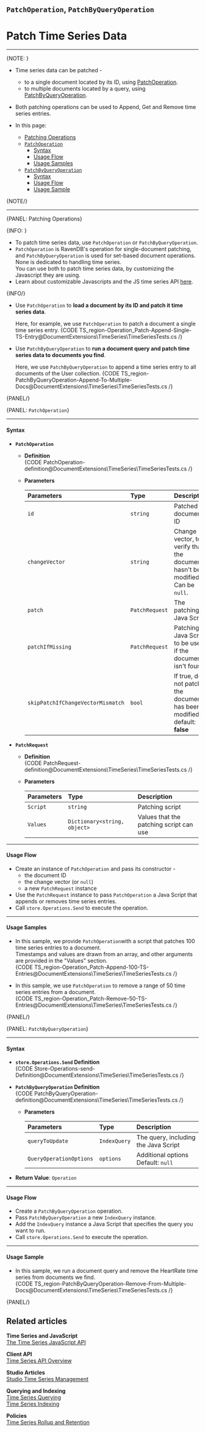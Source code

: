 ﻿## `PatchOperation`, `PatchByQueryOperation`  
# Patch Time Series Data  

---

{NOTE: }

* Time series data can be patched -  
   * to a single document located by its ID, using [PatchOperation](../../../../client-api/operations/patching/single-document#patching-how-to-perform-single-document-patch-operations).  
   * to multiple documents located by a query, using [PatchByQueryOperation](../../../../client-api/operations/patching/set-based).  
* Both patching operations can be used to Append, Get and Remove time series entries.  

* In this page:  
  * [Patching Operations](../../../../document-extensions/timeseries/client-api/store-operations/patch-ts-data#patching-operations)  
  * [`PatchOperation`](../../../../document-extensions/timeseries/client-api/store-operations/patch-ts-data#patchoperation)  
     * [Syntax](../../../../document-extensions/timeseries/client-api/store-operations/patch-ts-data#syntax)  
     * [Usage Flow](../../../../document-extensions/timeseries/client-api/store-operations/patch-ts-data#usage-flow)  
     * [Usage Samples](../../../../document-extensions/timeseries/client-api/store-operations/patch-ts-data#usage-samples)  
  * [`PatchByQueryOperation`](../../../../document-extensions/timeseries/client-api/store-operations/patch-ts-data#patchbyqueryoperation)  
     * [Syntax](../../../../document-extensions/timeseries/client-api/store-operations/patch-ts-data#syntax-1)  
     * [Usage Flow](../../../../document-extensions/timeseries/client-api/store-operations/patch-ts-data#usage-flow-1)  
     * [Usage Sample](../../../../document-extensions/timeseries/client-api/store-operations/patch-ts-data#usage-sample)  

{NOTE/}

---

{PANEL: Patching Operations}

{INFO: }

* To patch time series data, use `PatchOperation` or `PatchByQueryOperation`.  
* `PatchOperation` is RavenDB's operation for single-document patching, and 
  `PatchByQueryOperation` is used for set-based document operations. 
  None is dedicated to handling time series.  
  You can use both to patch time series data, by customizing the Javascript 
  they are using.  
* Learn about customizable Javascripts and the JS time series API [here](../../../../document-extensions/timeseries/client-api/ts-javascript-api).  

{INFO/}

* Use `PatchOperation` to **load a document by its ID and patch it time series data**.  

    Here, for example, we use `PatchOperation` to patch a document a single time series entry.
    {CODE TS_region-Operation_Patch-Append-Single-TS-Entry@DocumentExtensions\TimeSeries\TimeSeriesTests.cs /}

* Use `PatchByQueryOperation` to **run a document query and patch time series data to documents you find**.  

    Here, we use `PatchByQueryOperation` to append a time series entry to all 
    documents of the User collection.
    {CODE TS_region-PatchByQueryOperation-Append-To-Multiple-Docs@DocumentExtensions\TimeSeries\TimeSeriesTests.cs /}

{PANEL/}

{PANEL: `PatchOperation`}

---

#### Syntax

* **`PatchOperation`**  
   * **Definition**  
     {CODE PatchOperation-definition@DocumentExtensions\TimeSeries\TimeSeriesTests.cs /}
   * **Parameters**  

        | Parameters | Type | Description |
        |:-------------|:-------------|:-------------|
        | `id` | `string` | Patched document ID |
        | `changeVector` | `string` | Change vector, to verify that the document hasn't been modified. <br> Can be `null`. |
        | `patch` | `PatchRequest` | The patching Java Script |
        | `patchIfMissing` | `PatchRequest` | Patching Java Script to be used if the document isn't found |
        | `skipPatchIfChangeVectorMismatch` | `bool` | If true, do not patch if the document has been modified <br> default: **false** |

* **`PatchRequest`**  
   * **Definition**  
     {CODE PatchRequest-definition@DocumentExtensions\TimeSeries\TimeSeriesTests.cs /}

   * **Parameters**  

        | Parameters | Type | Description |
        |:-------------|:-------------|:-------------|
        | `Script` | `string` | Patching script |
        | `Values` | `Dictionary<string, object>` | Values that the patching script can use |

---

#### Usage Flow

* Create an instance of `PatchOperation` and pass its constructor -  
   * the document ID  
   * the change vector (or `null`)  
   * a new `PatchRequest` instance  
* Use the `PatchRequest` instance to pass `PatchOperation` 
  a Java Script that appends or removes time series entries.  
* Call `store.Operations.Send` to execute the operation.  

---

#### Usage Samples

* In this sample, we provide `PatchOperation`with a script that patches 
  100 time series entries to a document.  
  Timestamps and values are drawn from an array, and other 
  arguments are provided in the "Values" section.  
  {CODE TS_region-Operation_Patch-Append-100-TS-Entries@DocumentExtensions\TimeSeries\TimeSeriesTests.cs /}  

* In this sample, we use `PatchOperation` to remove a range of 50 time series 
  entries from a document.  
  {CODE TS_region-Operation_Patch-Remove-50-TS-Entries@DocumentExtensions\TimeSeries\TimeSeriesTests.cs /}  

{PANEL/}

{PANEL: `PatchByQueryOperation`}

---

#### Syntax

* **`store.Operations.Send` Definition**  
  {CODE Store-Operations-send-Definition@DocumentExtensions\TimeSeries\TimeSeriesTests.cs /}

* **`PatchByQueryOperation` Definition**  
  {CODE PatchByQueryOperation-definition@DocumentExtensions\TimeSeries\TimeSeriesTests.cs /}
   * **Parameters**  

        | Parameters | Type | Description |
        |:-------------|:-------------|:-------------|
        | `queryToUpdate` | `IndexQuery` | The query, including the Java Script |
        | `QueryOperationOptions` | `options` | Additional options <br> Default: `null` |

* **Return Value**: `Operation`   

---

#### Usage Flow

* Create a `PatchByQueryOperation` operation.  
* Pass `PatchByQueryOperation` a new `IndexQuery` instance.  
* Add the `IndexQuery` instance a Java Script that specifies 
   the query you want to run.  
* Call `store.Operations.Send` to execute the operation.  

---

#### Usage Sample

* In this sample, we run a document query and remove the HeartRate time series 
  from documents we find.  
   {CODE TS_region-PatchByQueryOperation-Remove-From-Multiple-Docs@DocumentExtensions\TimeSeries\TimeSeriesTests.cs /}  

{PANEL/}

## Related articles

**Time Series and JavaScript**  
[The Time Series JavaScript API](../../../../document-extensions/timeseries/client-api/ts-javascript-api)  

**Client API**  
[Time Series API Overview](../../../../document-extensions/timeseries/client-api/api-overview)  

**Studio Articles**  
[Studio Time Series Management](../../../../studio/database/document-extensions/time-series)  

**Querying and Indexing**  
[Time Series Querying](../../../../document-extensions/timeseries/querying/queries-overview-and-syntax)  
[Time Series Indexing](../../../../document-extensions/timeseries/indexing)  

**Policies**  
[Time Series Rollup and Retention](../../../../document-extensions/timeseries/rollup-and-retention)  
